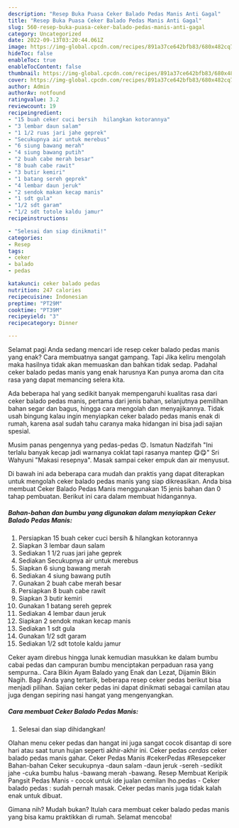 ```yaml
---
description: "Resep Buka Puasa Ceker Balado Pedas Manis Anti Gagal"
title: "Resep Buka Puasa Ceker Balado Pedas Manis Anti Gagal"
slug: 560-resep-buka-puasa-ceker-balado-pedas-manis-anti-gagal
category: Uncategorized
date: 2022-09-13T03:20:44.061Z
image: https://img-global.cpcdn.com/recipes/891a37ce642bfb83/680x482cq70/ceker-balado-pedas-manis-foto-resep-utama.jpg
hideToc: false
enableToc: true
enableTocContent: false
thumbnail: https://img-global.cpcdn.com/recipes/891a37ce642bfb83/680x482cq70/ceker-balado-pedas-manis-foto-resep-utama.jpg
cover: https://img-global.cpcdn.com/recipes/891a37ce642bfb83/680x482cq70/ceker-balado-pedas-manis-foto-resep-utama.jpg
author: Admin
authorAv: notfound
ratingvalue: 3.2
reviewcount: 19
recipeingredient:
- "15 buah ceker cuci bersih  hilangkan kotorannya"
- "3 lembar daun salam"
- "1 1/2 ruas jari jahe geprek"
- "Secukupnya air untuk merebus"
- "6 siung bawang merah"
- "4 siung bawang putih"
- "2 buah cabe merah besar"
- "8 buah cabe rawit"
- "3 butir kemiri"
- "1 batang sereh geprek"
- "4 lembar daun jeruk"
- "2 sendok makan kecap manis"
- "1 sdt gula"
- "1/2 sdt garam"
- "1/2 sdt totole kaldu jamur"
recipeinstructions:

- "Selesai dan siap dinikmati!"
categories:
- Resep
tags:
- ceker
- balado
- pedas

katakunci: ceker balado pedas 
nutrition: 247 calories
recipecuisine: Indonesian
preptime: "PT29M"
cooktime: "PT39M"
recipeyield: "3"
recipecategory: Dinner

---
```



Selamat pagi Anda sedang mencari ide resep ceker balado pedas manis yang enak? Cara membuatnya sangat gampang. Tapi Jika keliru mengolah maka hasilnya tidak akan memuaskan dan bahkan tidak sedap. Padahal ceker balado pedas manis yang enak harusnya Kan punya aroma dan cita rasa yang dapat memancing selera kita.


Ada beberapa hal yang sedikit banyak mempengaruhi kualitas rasa dari ceker balado pedas manis, pertama dari jenis bahan, selanjutnya pemilihan bahan segar dan bagus, hingga cara mengolah dan menyajikannya. Tidak usah bingung kalau ingin menyiapkan ceker balado pedas manis enak di rumah, karena asal sudah tahu caranya maka hidangan ini bisa jadi sajian spesial.

Musim panas pengennya yang pedas-pedas 😊. Ismatun Nadzifah &#34;Ini terlalu banyak kecap jadi warnanya coklat tapi rasanya mantep 😋😋&#34; Sri Wahyuni &#34;Makasi resepnya&#34;. Masak sampai ceker empuk dan air menyusut.


Di bawah ini ada beberapa cara mudah dan praktis yang dapat diterapkan untuk mengolah ceker balado pedas manis yang siap dikreasikan. Anda bisa membuat Ceker Balado Pedas Manis menggunakan 15 jenis bahan dan 0 tahap pembuatan. Berikut ini cara dalam membuat hidangannya.

<!--inarticleads1-->

##### Bahan-bahan dan bumbu yang digunakan dalam menyiapkan Ceker Balado Pedas Manis:

1. Persiapkan 15 buah ceker cuci bersih &amp; hilangkan kotorannya
1. Siapkan 3 lembar daun salam
1. Sediakan 1 1/2 ruas jari jahe geprek
1. Sediakan Secukupnya air untuk merebus
1. Siapkan 6 siung bawang merah
1. Sediakan 4 siung bawang putih
1. Gunakan 2 buah cabe merah besar
1. Persiapkan 8 buah cabe rawit
1. Siapkan 3 butir kemiri
1. Gunakan 1 batang sereh geprek
1. Sediakan 4 lembar daun jeruk
1. Siapkan 2 sendok makan kecap manis
1. Sediakan 1 sdt gula
1. Gunakan 1/2 sdt garam
1. Sediakan 1/2 sdt totole kaldu jamur


Ceker ayam direbus hingga lunak kemudian masukkan ke dalam bumbu cabai pedas dan campuran bumbu menciptakan perpaduan rasa yang sempurna.. Cara Bikin Ayam Balado yang Enak dan Lezat, Dijamin Bikin Nagih. Bagi Anda yang tertarik, beberapa resep ceker pedas berikut bisa menjadi pilihan. Sajian ceker pedas ini dapat dinikmati sebagai camilan atau juga dengan sepiring nasi hangat yang mengenyangkan. 

<!--inarticleads2-->

##### Cara membuat Ceker Balado Pedas Manis:


1. Selesai dan siap dihidangkan!

Olahan menu ceker pedas dan hangat ini juga sangat cocok disantap di sore hari atau saat turun hujan seperti akhir-akhir ini. Ceker pedas *cerdas* ceker balado pedas manis gahar. Ceker Pedas Manis #cekerPedas #Resepceker Bahan-bahan Ceker secukupnya -daun salam -daun jeruk -sereh -sedikit jahe -cuka bumbu halus -bawang merah -bawang. Resep Membuat Keripik Pangsit Pedas Manis - cocok untuk ide jualan cemilan lho.pedas - Ceker balado pedas : sudah pernah masak. Ceker pedas manis juga tidak kalah enak untuk dibuat. 

Gimana nih? Mudah bukan? Itulah cara membuat ceker balado pedas manis yang bisa kamu praktikkan di rumah. Selamat mencoba!
